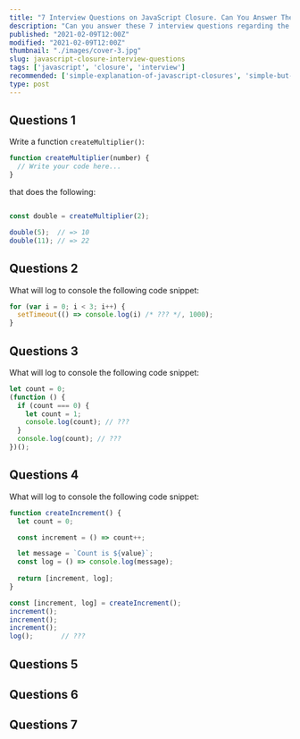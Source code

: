 ```yaml
---
title: "7 Interview Questions on JavaScript Closure. Can You Answer Them?"
description: "Can you answer these 7 interview questions regarding the closure concept in JavaScript?"
published: "2021-02-09T12:00Z"
modified: "2021-02-09T12:00Z"
thumbnail: "./images/cover-3.jpg"
slug: javascript-closure-interview-questions
tags: ['javascript', 'closure', 'interview']
recommended: ['simple-explanation-of-javascript-closures', 'simple-but-tricky-javascript-interview-questions']
type: post
---
```


## Questions 1

Write a function `createMultiplier()`:

```javascript
function createMultiplier(number) {
  // Write your code here...
}
```

that does the following:
```javascript

const double = createMultiplier(2);

double(5);  // => 10
double(11); // => 22
```

## Questions 2

What will log to console the following code snippet:

```javascript
for (var i = 0; i < 3; i++) {
  setTimeout(() => console.log(i) /* ??? */, 1000);
}
```

## Questions 3

What will log to console the following code snippet:

```javascript
let count = 0;
(function () {
  if (count === 0) {
    let count = 1;
    console.log(count); // ???
  }
  console.log(count); // ???
})();
```

## Questions 4

What will log to console the following code snippet:

```javascript
function createIncrement() {
  let count = 0;

  const increment = () => count++;

  let message = `Count is ${value}`;
  const log = () => console.log(message);
  
  return [increment, log];
}

const [increment, log] = createIncrement();
increment(); 
increment(); 
increment(); 
log();       // ???
```

## Questions 5
## Questions 6
## Questions 7

